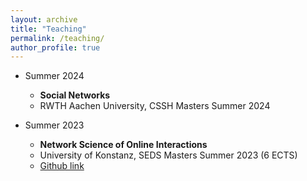 ```yaml
---
layout: archive
title: "Teaching"
permalink: /teaching/
author_profile: true
---
```


- Summer 2024
	- **Social Networks**
	- RWTH Aachen University, CSSH Masters Summer 2024

- Summer 2023
	- **Network Science of Online Interactions**
	- University of Konstanz, SEDS Masters Summer 2023 (6 ECTS)
	- [Github link](https://github.com/joaopn/teaching_networks_2023)
